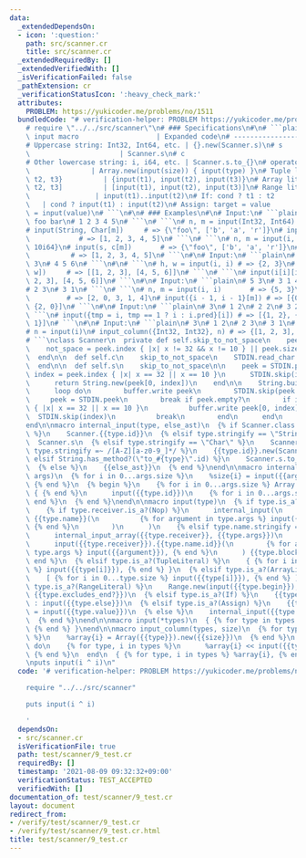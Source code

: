 ```yaml
---
data:
  _extendedDependsOn:
  - icon: ':question:'
    path: src/scanner.cr
    title: src/scanner.cr
  _extendedRequiredBy: []
  _extendedVerifiedWith: []
  _isVerificationFailed: false
  _pathExtension: cr
  _verificationStatusIcon: ':heavy_check_mark:'
  attributes:
    PROBLEM: https://yukicoder.me/problems/no/1511
  bundledCode: "# verification-helper: PROBLEM https://yukicoder.me/problems/no/1511\n\
    # require \"../../src/scanner\"\n# ### Specifications\n#\n# ```plain\n# Inside\
    \ input macro                   | Expanded code\n# -------------------------------------+---------------------------------------\n\
    # Uppercase string: Int32, Int64, etc. | {}.new(Scanner.s)\n# s              \
    \                      | Scanner.s\n# c                                    | Scanner.c\n\
    # Other lowercase string: i, i64, etc. | Scanner.s.to_{}\n# operator[]: type[size]\
    \               | Array.new(input(size)) { input(type) }\n# Tuple literal: {t1,\
    \ t2, t3}          | {input(t1), input(t2), input(t3)}\n# Array literal: [t1,\
    \ t2, t3]          | [input(t1), input(t2), input(t3)]\n# Range literal: t1..t2\
    \                | input(t1)..input(t2)\n# If: cond ? t1 : t2                \
    \   | cond ? input(t1) : input(t2)\n# Assign: target = value               | target\
    \ = input(value)\n# ```\n#\n# ### Examples\n#\n# Input:\n# ```plain\n# 5 3\n#\
    \ foo bar\n# 1 2 3 4 5\n# ```\n# ```\n# n, m = input(Int32, Int64) # => {5, 10i64}\n\
    # input(String, Char[m])     # => {\"foo\", ['b', 'a', 'r']}\n# input(Int32[n])\
    \            # => [1, 2, 3, 4, 5]\n# ```\n# ```\n# n, m = input(i, i64) # => {5,\
    \ 10i64}\n# input(s, c[m])       # => {\"foo\", ['b', 'a', 'r']}\n# input(i[n])\
    \          # => [1, 2, 3, 4, 5]\n# ```\n#\n# Input:\n# ```plain\n# 2 3\n# 1 2\
    \ 3\n# 4 5 6\n# ```\n#\n# ```\n# h, w = input(i, i) # => {2, 3}\n# input(i[h,\
    \ w])     # => [[1, 2, 3], [4, 5, 6]]\n# ```\n# ```\n# input(i[i][i]) # => [[1,\
    \ 2, 3], [4, 5, 6]]\n# ```\n#\n# Input:\n# ```plain\n# 5 3\n# 3 1 4 2 5\n# 1 2\n\
    # 2 3\n# 3 1\n# ```\n# ```\n# n, m = input(i, i)       # => {5, 3}\n# input(i.pred[n])\
    \         # => [2, 0, 3, 1, 4]\n# input({i - 1, i - 1}[m]) # => [{0, 1}, {1, 2},\
    \ {2, 0}]\n# ```\n#\n# Input:\n# ```plain\n# 3\n# 1 2\n# 2 2\n# 3 2\n# ```\n#\
    \ ```\n# input({tmp = i, tmp == 1 ? i : i.pred}[i]) # => [{1, 2}, {2, 1}, {3,\
    \ 1}]\n# ```\n#\n# Input:\n# ```plain\n# 3\n# 1 2\n# 2 3\n# 3 1\n# ```\n# ```\n\
    # n = input(i)\n# input_column({Int32, Int32}, n) # => {[1, 2, 3], [2, 3, 1]}\n\
    # ```\nclass Scanner\n  private def self.skip_to_not_space\n    peek = STDIN.peek\n\
    \    not_space = peek.index { |x| x != 32 && x != 10 } || peek.size\n    STDIN.skip(not_space)\n\
    \  end\n\n  def self.c\n    skip_to_not_space\n    STDIN.read_char.not_nil!\n\
    \  end\n\n  def self.s\n    skip_to_not_space\n\n    peek = STDIN.peek\n    if\
    \ index = peek.index { |x| x == 32 || x == 10 }\n      STDIN.skip(index + 1)\n\
    \      return String.new(peek[0, index])\n    end\n\n    String.build do |buffer|\n\
    \      loop do\n        buffer.write peek\n        STDIN.skip(peek.size)\n   \
    \     peek = STDIN.peek\n        break if peek.empty?\n        if index = peek.index\
    \ { |x| x == 32 || x == 10 }\n          buffer.write peek[0, index]\n        \
    \  STDIN.skip(index)\n          break\n        end\n      end\n    end\n  end\n\
    end\n\nmacro internal_input(type, else_ast)\n  {% if Scanner.class.has_method?(type.id)\
    \ %}\n    Scanner.{{type.id}}\n  {% elsif type.stringify == \"String\" %}\n  \
    \  Scanner.s\n  {% elsif type.stringify == \"Char\" %}\n    Scanner.c\n  {% elsif\
    \ type.stringify =~ /[A-Z][a-z0-9_]*/ %}\n    {{type.id}}.new(Scanner.s)\n  {%\
    \ elsif String.has_method?(\"to_#{type}\".id) %}\n    Scanner.s.to_{{type.id}}\n\
    \  {% else %}\n    {{else_ast}}\n  {% end %}\nend\n\nmacro internal_input_array(type,\
    \ args)\n  {% for i in 0...args.size %}\n    %size{i} = input({{args[i]}})\n \
    \ {% end %}\n  {% begin %}\n    {% for i in 0...args.size %} Array.new(%size{i})\
    \ { {% end %}\n      input({{type.id}})\n    {% for i in 0...args.size %} } {%\
    \ end %}\n  {% end %}\nend\n\nmacro input(type)\n  {% if type.is_a?(Call) %}\n\
    \    {% if type.receiver.is_a?(Nop) %}\n      internal_input(\n        {{type.name}},\
    \ {{type.name}}(\n          {% for argument in type.args %} input({{argument}}),\
    \ {% end %}\n        )\n      )\n    {% elsif type.name.stringify == \"[]\" %}\n\
    \      internal_input_array({{type.receiver}}, {{type.args}})\n    {% else %}\n\
    \      input({{type.receiver}}).{{type.name.id}}(\n        {% for argument in\
    \ type.args %} input({{argument}}), {% end %}\n      ) {{type.block}}\n    {%\
    \ end %}\n  {% elsif type.is_a?(TupleLiteral) %}\n    { {% for i in 0...type.size\
    \ %} input({{type[i]}}), {% end %} }\n  {% elsif type.is_a?(ArrayLiteral) %}\n\
    \    [ {% for i in 0...type.size %} input({{type[i]}}), {% end %} ]\n  {% elsif\
    \ type.is_a?(RangeLiteral) %}\n    Range.new(input({{type.begin}}), input({{type.end}}),\
    \ {{type.excludes_end?}})\n  {% elsif type.is_a?(If) %}\n    {{type.cond}} ? input({{type.then}})\
    \ : input({{type.else}})\n  {% elsif type.is_a?(Assign) %}\n    {{type.target}}\
    \ = input({{type.value}})\n  {% else %}\n    internal_input({{type.id}}, {{type.id}})\n\
    \  {% end %}\nend\n\nmacro input(*types)\n  { {% for type in types %} input({{type}}),\
    \ {% end %} }\nend\n\nmacro input_column(types, size)\n  {% for type, i in types\
    \ %}\n    %array{i} = Array({{type}}).new({{size}})\n  {% end %}\n  {{size}}.times\
    \ do\n    {% for type, i in types %}\n      %array{i} << input({{type}})\n   \
    \ {% end %}\n  end\n  { {% for type, i in types %} %array{i}, {% end %} }\nend\n\
    \nputs input(i ^ i)\n"
  code: '# verification-helper: PROBLEM https://yukicoder.me/problems/no/1511

    require "../../src/scanner"

    puts input(i ^ i)

    '
  dependsOn:
  - src/scanner.cr
  isVerificationFile: true
  path: test/scanner/9_test.cr
  requiredBy: []
  timestamp: '2021-08-09 09:32:32+09:00'
  verificationStatus: TEST_ACCEPTED
  verifiedWith: []
documentation_of: test/scanner/9_test.cr
layout: document
redirect_from:
- /verify/test/scanner/9_test.cr
- /verify/test/scanner/9_test.cr.html
title: test/scanner/9_test.cr
---
```

